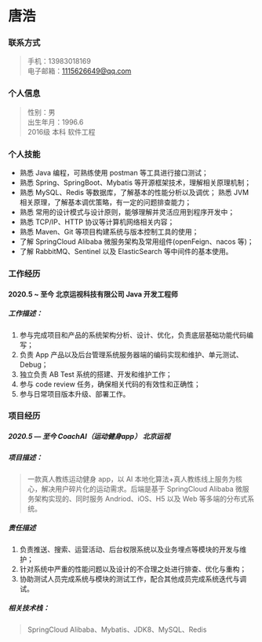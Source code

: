 # 唐浩

### 联系方式
> 手机：13983018169   
> 电子邮箱：1115626649@qq.com

### 个人信息
> 性别：男   
> 出生年月：1996.6   
> 2016级 本科 软件工程   

### 个人技能
+ 熟悉 Java 编程，可熟练使用 postman 等工具进行接口测试；
+ 熟悉 Spring、SpringBoot、Mybatis 等开源框架技术，理解相关原理机制；
+ 熟悉 MySQL、Redis 等数据库，了解基本的性能分析以及调优； 熟悉 JVM 相关原理，了解基本调优策略，有一定的问题排查能力； 
+ 熟悉 常用的设计模式与设计原则，能够理解并灵活应用到程序开发中； 
+ 熟悉 TCP/IP、HTTP 协议等计算机网络相关内容； 
+ 熟悉 Maven、Git 等项目构建系统与版本控制工具的使用； 
+ 了解 SpringCloud Alibaba 微服务架构及常用组件(openFeign、nacos 等)； 
+ 了解 RabbitMQ、Sentinel 以及 ElasticSearch 等中间件的基本使用。

### 工作经历
#### 2020.5 ~ 至今  北京运视科技有限公司  Java 开发工程师
##### 工作描述：
1. 参与完成项目和产品的系统架构分析、设计、优化，负责底层基础功能代码编写；   
2. 负责 App 产品以及后台管理系统服务器端的编码实现和维护、单元测试、Debug；    
3. 独立负责 AB Test 系统的搭建、开发和维护工作；    
4. 参与 code review 任务，确保相关代码的有效性和正确性；   
5. 参与日常项目版本升级、部署工作。   

### 项目经历
##### 2020.5 — 至今     CoachAI（运动健身app）     北京运视
##### 项目描述：
> 一款真人教练运动健身 app，以 AI 本地化算法+真人教练线上服务为核心，解决用户碎片化的运动需求。后端是基于 SpringCloud Alibaba 微服务架构实现的、同时服务 Andriod、iOS、H5 以及 Web 等多端的分布式系统。
##### 责任描述
1. 负责推送、搜索、运营活动、后台权限系统以及业务埋点等模块的开发与维护；    
2. 针对系统中严重的性能问题以及设计的不合理之处进行排查、优化与重构；    
3. 协助测试人员完成系统与模块的测试工作，配合其他成员完成系统迭代与调试。   

##### 相关技术栈：
> SpringCloud Alibaba、Mybatis、JDK8、MySQL、Redis











